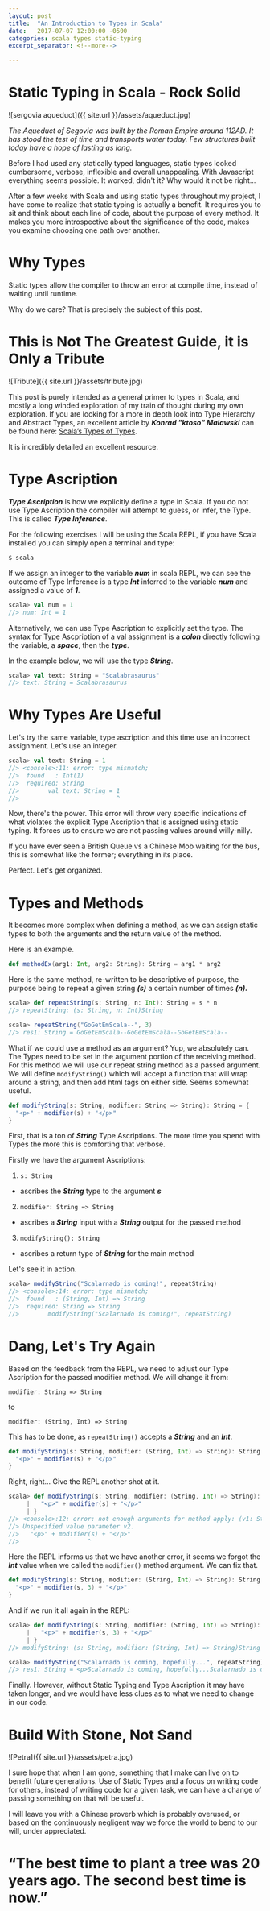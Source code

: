 ```yaml
---
layout: post
title:  "An Introduction to Types in Scala"
date:   2017-07-07 12:00:00 -0500
categories: scala types static-typing
excerpt_separator: <!--more-->

---
```


# Static Typing in Scala - Rock Solid

![sergovia aqueduct]({{ site.url }}/assets/aqueduct.jpg)

*The Aqueduct of Segovia was built by the Roman Empire around 112AD. It has stood the test of time and transports water today. Few structures built today have a hope of lasting as long.*

Before I had used any statically typed languages, static types looked cumbersome, verbose, inflexible and overall unappealing. With Javascript everything seems possible. It worked, didn't it? Why would it not be right...

After a few weeks with Scala and using static types throughout my project, I have come to realize that static typing is actually a benefit.  It requires you to sit and think about each line of code, about the purpose of every method.  It makes you more introspective about the significance of the code, makes you examine choosing one path over another.
<!--more-->
# Why Types

Static types allow the compiler to throw an error at compile time, instead of waiting until runtime.

Why do we care? That is precisely the subject of this post.

# This is Not The Greatest Guide, it is Only a Tribute

![Tribute]({{ site.url }}/assets/tribute.jpg)

This post is purely intended as a general primer to types in Scala, and mostly a long winded exploration of my train of thought during my own exploration.  If you are looking for a more in depth look into Type Hierarchy and Abstract Types, an excellent article by ***Konrad "ktoso" Malawski*** can be found here: [Scala’s Types of Types][scalatypeoftypes].

It is incredibly detailed an excellent resource.

# Type Ascription
***Type Ascription*** is how we explicitly define a type in Scala.  If you do not use Type Ascription the compiler will attempt to guess, or infer, the Type. This is called ***Type Inference***.

For the following exercises I will be using the Scala REPL, if you have Scala installed you can simply open a terminal and type:

``` bash
$ scala
```

If we assign an integer to the variable ***num*** in scala REPL, we can see the outcome of Type Inference is a type ***Int*** inferred to the variable ***num*** and assigned a value of ***1***.

``` scala
scala> val num = 1
//> num: Int = 1
```

Alternatively, we can use Type Ascription to explicitly set the type. The syntax for Type Ascpription of a val assignment is a ***colon*** directly following the variable, a ***space***, then the ***type***.

In the example below, we will use the type ***String***.

``` scala
scala> val text: String = "Scalabrasaurus"
//> text: String = Scalabrasaurus
```

# Why Types Are Useful

Let's try the same variable, type ascription and this time use an incorrect assignment. Let's use an integer.

``` scala
scala> val text: String = 1
//> <console>:11: error: type mismatch;
//>  found   : Int(1)
//>  required: String
//>        val text: String = 1
//>                           ^
```

Now, there's the power. This error will throw very specific indications of what violates the explicit Type Ascription that is assigned using static typing.  It forces us to ensure we are not passing values around willy-nilly.

If you have ever seen a British Queue vs a Chinese Mob waiting for the bus, this is somewhat like the former; everything in its place.

Perfect.  Let's get organized.

# Types and Methods

It becomes more complex when defining a method, as we can assign static types to both the arguments and the return value of the method.

Here is an example.

``` scala
def methodEx(arg1: Int, arg2: String): String = arg1 * arg2
```

Here is the same method, re-written to be descriptive of purpose, the purpose being to repeat a given string ***(s)*** a certain number of times ***(n).***

``` scala
scala> def repeatString(s: String, n: Int): String = s * n
//> repeatString: (s: String, n: Int)String

scala> repeatString("GoGetEmScala--", 3)
//> res1: String = GoGetEmScala--GoGetEmScala--GoGetEmScala--
```

What if we could use a method as an argument? Yup, we absolutely can. The Types need to be set in the argument portion of the receiving method. For this method we will use our repeat string method as a passed argument.  We will define ```modifyString()``` which will accept a function that will wrap around a string, and then add html tags on either side.  Seems somewhat useful.

``` scala
def modifyString(s: String, modifier: String => String): String = {
  "<p>" + modifier(s) + "</p>"
}
```

First, that is a ton of ***String*** Type Ascriptions. The more time you spend with Types the more this is comforting that verbose.

Firstly we have the argument Ascriptions:

1. ```s: String```
- ascribes the ***String*** type to the argument ***s***
2. ```modifier: String => String```
- ascribes a ***String*** input with a ***String*** output for the passed method
3. ```modifyString(): String```
- ascribes a return type of ***String*** for the main method

Let's see it in action.
``` scala
scala> modifyString("Scalarnado is coming!", repeatString)
//> <console>:14: error: type mismatch;
//>  found   : (String, Int) => String
//>  required: String => String
//>        modifyString("Scalarnado is coming!", repeatString)
```

# Dang, Let's Try Again

Based on the feedback from the REPL, we need to adjust our Type Ascription for the passed modifier method. We will change it from:

```modifier: String => String```

to

```modifier: (String, Int) => String```

This has to be done, as ```repeatString()``` accepts a ***String*** and an ***Int***.

``` scala
def modifyString(s: String, modifier: (String, Int) => String): String = {
  "<p>" + modifier(s) + "</p>"
}
```

Right, right... Give the REPL another shot at it.

``` scala
scala> def modifyString(s: String, modifier: (String, Int) => String): String = {
     |   "<p>" + modifier(s) + "</p>"
     | }
//> <console>:12: error: not enough arguments for method apply: (v1: String, v2: Int)//> //> String in trait Function2.
//> Unspecified value parameter v2.
//>   "<p>" + modifier(s) + "</p>"
//>                   ^
```
Here the REPL informs us that we have another error, it seems we forgot the ***Int*** value when we called the ```modifier()``` method argument.  We can fix that.

``` scala
def modifyString(s: String, modifier: (String, Int) => String): String = {
  "<p>" + modifier(s, 3) + "</p>"
}
```

And if we run it all again in the REPL:

``` scala
scala> def modifyString(s: String, modifier: (String, Int) => String): String = {
     |   "<p>" + modifier(s, 3) + "</p>"
     | }
//> modifyString: (s: String, modifier: (String, Int) => String)String

scala> modifyString("Scalarnado is coming, hopefully...", repeatString)
//> res1: String = <p>Scalarnado is coming, hopefully...Scalarnado is coming, hopefully...Scalarnado is coming, hopefully...</p>
```

Finally.  However, without Static Typing and Type Ascription it may have taken longer, and we would have less clues as to what we need to change in our code.  

# Build With Stone, Not Sand

![Petra]({{ site.url }}/assets/petra.jpg)

I sure hope that when I am gone, something that I make can live on to benefit future generations.  Use of Static Types and a focus on writing code for others, instead of writing code for a given task, we can have a change of passing something on that will be useful. 

I will leave you with a Chinese proverb which is probably overused, or based on the continuously negligent way we force the world to bend to our will, under appreciated. 

# “The best time to plant a tree was 20 years ago. The second best time is now.”

[scalatypeoftypes]: http://ktoso.github.io/scala-types-of-types/
